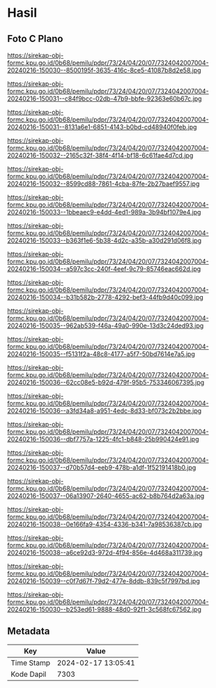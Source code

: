 # Hasil

## Foto C Plano

https://sirekap-obj-formc.kpu.go.id/0b68/pemilu/pdpr/73/24/04/20/07/7324042007004-20240216-150030--8500195f-3635-416c-8ce5-41087b8d2e58.jpg

https://sirekap-obj-formc.kpu.go.id/0b68/pemilu/pdpr/73/24/04/20/07/7324042007004-20240216-150031--c84f9bcc-02db-47b9-bbfe-92363e60b67c.jpg

https://sirekap-obj-formc.kpu.go.id/0b68/pemilu/pdpr/73/24/04/20/07/7324042007004-20240216-150031--8131a6e1-6851-4143-b0bd-cd48940f0feb.jpg

https://sirekap-obj-formc.kpu.go.id/0b68/pemilu/pdpr/73/24/04/20/07/7324042007004-20240216-150032--2165c32f-38f4-4f14-bf18-6c61fae4d7cd.jpg

https://sirekap-obj-formc.kpu.go.id/0b68/pemilu/pdpr/73/24/04/20/07/7324042007004-20240216-150032--8599cd88-7861-4cba-87fe-2b27baef9557.jpg

https://sirekap-obj-formc.kpu.go.id/0b68/pemilu/pdpr/73/24/04/20/07/7324042007004-20240216-150033--1bbeaec9-e4dd-4ed1-989a-3b94bf1079e4.jpg

https://sirekap-obj-formc.kpu.go.id/0b68/pemilu/pdpr/73/24/04/20/07/7324042007004-20240216-150033--b363f1e6-5b38-4d2c-a35b-a30d291d06f8.jpg

https://sirekap-obj-formc.kpu.go.id/0b68/pemilu/pdpr/73/24/04/20/07/7324042007004-20240216-150034--a597c3cc-240f-4eef-9c79-85746eac662d.jpg

https://sirekap-obj-formc.kpu.go.id/0b68/pemilu/pdpr/73/24/04/20/07/7324042007004-20240216-150034--b31b582b-2778-4292-bef3-44fb9d40c099.jpg

https://sirekap-obj-formc.kpu.go.id/0b68/pemilu/pdpr/73/24/04/20/07/7324042007004-20240216-150035--962ab539-f46a-49a0-990e-13d3c24ded93.jpg

https://sirekap-obj-formc.kpu.go.id/0b68/pemilu/pdpr/73/24/04/20/07/7324042007004-20240216-150035--f5131f2a-48c8-4177-a5f7-50bd7614e7a5.jpg

https://sirekap-obj-formc.kpu.go.id/0b68/pemilu/pdpr/73/24/04/20/07/7324042007004-20240216-150036--62cc08e5-b92d-479f-95b5-753346067395.jpg

https://sirekap-obj-formc.kpu.go.id/0b68/pemilu/pdpr/73/24/04/20/07/7324042007004-20240216-150036--a3fd34a8-a951-4edc-8d33-bf073c2b2bbe.jpg

https://sirekap-obj-formc.kpu.go.id/0b68/pemilu/pdpr/73/24/04/20/07/7324042007004-20240216-150036--dbf7757a-1225-4fc1-b848-25b990424e91.jpg

https://sirekap-obj-formc.kpu.go.id/0b68/pemilu/pdpr/73/24/04/20/07/7324042007004-20240216-150037--d70b57d4-eeb9-478b-a1df-1f52191418b0.jpg

https://sirekap-obj-formc.kpu.go.id/0b68/pemilu/pdpr/73/24/04/20/07/7324042007004-20240216-150037--06a13907-2640-4655-ac62-b8b764d2a63a.jpg

https://sirekap-obj-formc.kpu.go.id/0b68/pemilu/pdpr/73/24/04/20/07/7324042007004-20240216-150038--0e166fa9-4354-4336-b341-7a98536387cb.jpg

https://sirekap-obj-formc.kpu.go.id/0b68/pemilu/pdpr/73/24/04/20/07/7324042007004-20240216-150038--a6ce92d3-972d-4f94-856e-4d468a311739.jpg

https://sirekap-obj-formc.kpu.go.id/0b68/pemilu/pdpr/73/24/04/20/07/7324042007004-20240216-150039--c0f7d67f-79d2-477e-8ddb-839c5f7997bd.jpg

https://sirekap-obj-formc.kpu.go.id/0b68/pemilu/pdpr/73/24/04/20/07/7324042007004-20240216-150030--b253ed61-9888-48d0-92f1-3c568fc67562.jpg


## Metadata

| Key        | Value               |
| ---------- | ------------------- |
| Time Stamp | 2024-02-17 13:05:41 |
| Kode Dapil | 7303                |



